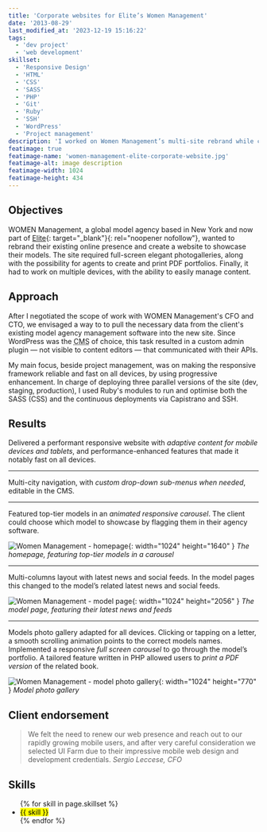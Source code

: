 ```yaml
---
title: 'Corporate websites for Elite’s Women Management'
date: '2013-08-29'
last_modified_at: '2023-12-19 15:16:22'
tags:
  - 'dev project'
  - 'web development'
skillset:
  - 'Responsive Design'
  - 'HTML'
  - 'CSS'
  - 'SASS'
  - 'PHP'
  - 'Git'
  - 'Ruby'
  - 'SSH'
  - 'WordPress'
  - 'Project management'
description: 'I worked on Women Management’s multi-site rebrand while co-directing the London-based design and development firm UI Farm.'
featimage: true
featimage-name: 'women-management-elite-corporate-website.jpg'
featimage-alt: image description
featimage-width: 1024
featimage-height: 434
---
```

## Objectives

WOMEN Management, a global model agency based in New York and now part of [Elite](https://elitemodel.com/){: target="_blank"}{: rel="noopener nofollow"}, wanted to rebrand their existing online presence and create a website to showcase their models. The site required full-screen elegant photogalleries, along with the possibility for agents to create and print PDF portfolios. Finally, it had to work on multiple devices, with the ability to easily manage content.

## Approach

After I negotiated the scope of work with WOMEN Management's CFO and CTO, we envisaged a way to to pull the necessary data from the client's existing model agency management software into the new site. Since WordPress was the <abbr title="Content Management System">CMS</abbr> of choice, this task resulted in a custom admin plugin — not visible to content editors — that communicated with their APIs.

My main focus, beside project management, was on making the responsive framework reliable and fast on all devices, by using progressive enhancement. In charge of deploying three parallel versions of the site (dev, staging, production), I used Ruby's modules to run and optimise both the SASS (CSS) and the continuous deployments via Capistrano and SSH.

## Results

Delivered a performant responsive website with *adaptive content for mobile devices and tablets*, and performance-enhanced features that made it notably fast on all devices.

---

Multi-city navigation, with *custom drop-down sub-menus when needed*, editable in the CMS.

---

Featured top-tier models in an *animated responsive carousel*. The client could choose which model to showcase by flagging them in their agency software.

![Women Management - homepage](/assets/images/elite-womenmanagement-homepage.jpg){: width="1024" height="1640" }
_The homepage, featuring top-tier models in a carousel_

---

Multi-columns layout with latest news and social feeds. In the model pages this changed to the model’s related latest news and social feeds.

![Women Management - model page](/assets/images/elite-womenmanagement-model-page.jpg){: width="1024" height="2056" }
_The model page, featuring their latest news and feeds_

---

Models photo gallery adapted for all devices. Clicking or tapping on a letter, a smooth scrolling animation points to the correct models names. Implemented a responsive *full screen carousel* to go through the model’s portfolio. A tailored feature written in PHP allowed users to *print a PDF version* of the related book.

![Women Management - model photo gallery](/assets/images/elite-womenmanagement-homepage-gallery.jpg){: width="1024" height="770" }
_Model photo gallery_

## Client endorsement

> We felt the need to renew our web presence and reach out to our rapidly growing mobile users, and after very careful consideration we selected UI Farm due to their impressive mobile web design and development credentials.
<cite>Sergio Leccese, CFO</cite>

## Skills

<ul class="list-inline">
  {% for skill in page.skillset %}
  <li><mark>{{ skill }}</mark></li>
  {% endfor %}
</ul>